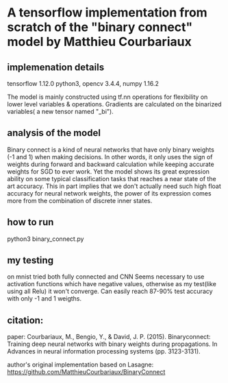 # A tensorflow implementation from scratch of the "binary connect" model by Matthieu Courbariaux

## implemenation details
tensorflow 1.12.0
python3, opencv 3.4.4, numpy 1.16.2


The model is mainly constructed using tf.nn operations for flexibility on lower level variables & operations. Gradients are calculated on the binarized variables( a new tensor named "\_bi").

## analysis of the model
Binary connect is a kind of neural networks that have only binary weights (-1 and 1) when making decisions. In other words, it only uses the sign of weights during forward and backward calculation while keeping accurate weights for SGD to ever work. Yet the model shows its great expression ability on some typical classification tasks that reaches a near state of the art accuracy. This in part implies that we don't actually need such high float accuracy for neural network weights, the power of its expression comes more from the combination of discrete inner states.

## how to run
python3 binary_connect.py

## my testing
on mnist tried both fully connected and CNN
Seems necessary to use activation functions which have negative values, otherwise as my test(like using all Relu) it won't converge. 
Can easily reach 87-90% test accuracy with only -1 and 1 weigths.


## citation: 
paper: Courbariaux, M., Bengio, Y., & David, J. P. (2015). Binaryconnect: Training deep neural networks with binary weights during propagations. In Advances in neural information processing systems (pp. 3123-3131).

author's original implementation based on Lasagne:  https://github.com/MatthieuCourbariaux/BinaryConnect
